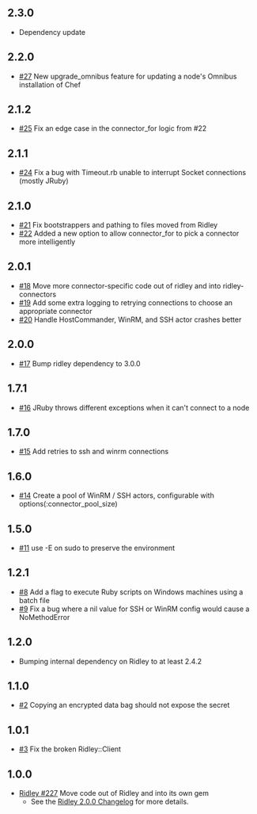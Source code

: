 ## 2.3.0

* Dependency update

## 2.2.0

* [#27](https://github.com/RiotGames/ridley-connectors/pull/27) New upgrade_omnibus feature for updating a node's Omnibus installation of Chef

## 2.1.2

* [#25](https://github.com/RiotGames/ridley-connectors/pull/25) Fix an edge case in the connector_for logic from #22

## 2.1.1

* [#24](https://github.com/RiotGames/ridley-connectors/pull/24) Fix a bug with Timeout.rb unable to interrupt Socket connections (mostly JRuby)

## 2.1.0

* [#21](https://github.com/RiotGames/ridley-connectors/pull/21) Fix bootstrappers and pathing to files moved from Ridley
* [#22](https://github.com/RiotGames/ridley-connectors/pull/22) Added a new option to allow connector_for to pick a connector more intelligently

## 2.0.1

* [#18](https://github.com/RiotGames/ridley-connectors/pull/18) Move more connector-specific code out of ridley and into ridley-connectors
* [#19](https://github.com/RiotGames/ridley-connectors/pull/19) Add some extra logging to retrying connections to choose an appropriate connector
* [#20](https://github.com/RiotGames/ridley-connectors/pull/20) Handle HostCommander, WinRM, and SSH actor crashes better

## 2.0.0

* [#17](https://github.com/RiotGames/ridley-connectors/pull/17) Bump ridley dependency to 3.0.0

## 1.7.1

* [#16](https://github.com/RiotGames/ridley-connectors/pull/16) JRuby throws different exceptions when it can't connect to a node

## 1.7.0

* [#15](https://github.com/RiotGames/ridley-connectors/pull/15) Add retries to ssh and winrm connections

## 1.6.0
* [#14](https://github.com/RiotGames/ridley-connectors/pull/14) Create
  a pool of WinRM / SSH actors, configurable with options(:connector\_pool\_size)

## 1.5.0
* [#11](https://github.com/RiotGames/ridley-connectors/pull/11) use -E on sudo to preserve the environment

## 1.2.1

* [#8](https://github.com/RiotGames/ridley-connectors/pull/8) Add a flag to execute Ruby scripts on Windows machines using a batch file
* [#9](https://github.com/RiotGames/ridley-connectors/pull/9) Fix a bug where a nil value for SSH or WinRM config would cause a NoMethodError

## 1.2.0

* Bumping internal dependency on Ridley to at least 2.4.2

## 1.1.0

* [#2](https://github.com/RiotGames/ridley-connectors/pull/2) Copying an encrypted data bag should not expose the secret

## 1.0.1

* [#3](https://github.com/RiotGames/ridley-connectors/pull/3) Fix the broken Ridley::Client

## 1.0.0

* [Ridley #227](https://github.com/RiotGames/ridley/pull/227) Move code out of Ridley and into its own gem
  * See the [Ridley 2.0.0 Changelog](https://github.com/RiotGames/ridley/blob/v2.0.0/CHANGELOG.md) for more details.
